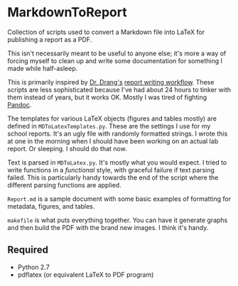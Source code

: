 # MarkdownToReport

Collection of scripts used to convert a Markdown file into LaTeX for publishing a report as a PDF.

This isn't necessarily meant to be useful to anyone else; it's more a way of forcing myself to clean up and write some documentation for something I made while half-asleep.

This is primarily inspired by [Dr. Drang's](http://www.leancrew.com/all-this/) [report writing workflow](http://www.leancrew.com/all-this/2014/01/my-report-writing-workflow/). These scripts are less sophisticated because I've had about 24 hours to tinker with them instead of years, but it works OK. Mostly I was tired of fighting [Pandoc](http://pandoc.org).

The templates for various LaTeX objects (figures and tables mostly) are defined in `MDToLatexTemplates.py`. These are the settings I use for my school reports. It's an ugly file with randomly formatted strings. I wrote this at one in the morning when I should have been working on an actual lab report. Or sleeping. I should do that now.

Text is parsed in `MDToLatex.py`. It's mostly what you would expect. I tried to write functions in a _functional_ style, with graceful failure if text parsing failed. This is particularly handy towards the end of the script where the different parsing functions are applied.

`Report.md` is a sample document with some basic examples of formatting for metadata, figures, and tables.

`makefile` is what puts everything together. You can have it generate graphs and then build the PDF with the brand new images. I think it's handy.

## Required

- Python 2.7 
- pdflatex (or equivalent LaTeX to PDF program)